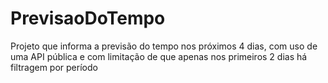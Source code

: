 # PrevisaoDoTempo
Projeto que informa a previsão do tempo nos próximos 4 dias, com uso de uma API pública e com limitação de que apenas nos primeiros 2 dias há filtragem por período
